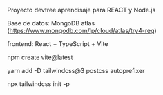 Proyecto devtree aprendisaje para REACT y Node.js

Base de datos: MongoDB atlas (https://www.mongodb.com/lp/cloud/atlas/try4-reg)


frontend: React + TypeScript + Vite

npm create vite@latest

yarn add -D tailwindcss@3 postcss autoprefixer

npx tailwindcss init -p
